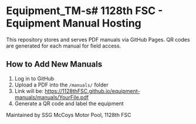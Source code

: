 # Equipment_TM-s# 1128th FSC - Equipment Manual Hosting

This repository stores and serves PDF manuals via GitHub Pages. QR codes are generated for each manual for field access.

## How to Add New Manuals
1. Log in to GitHub
2. Upload a PDF into the `/manuals/` folder
3. Link will be: https://1128thFSC.github.io/equipment-manuals/manuals/YourFile.pdf
4. Generate a QR code and label the equipment

Maintained by SSG McCoys Motor Pool, 1128th FSC
